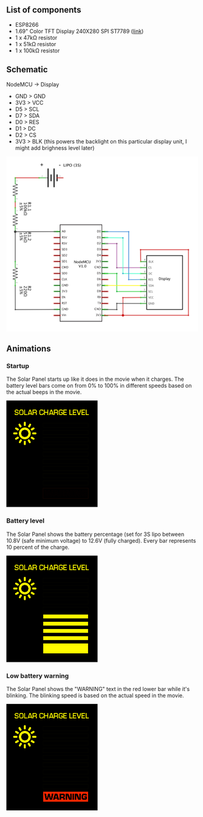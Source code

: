 ## List of components

* ESP8266
* 1.69" Color TFT Display 240X280 SPI ST7789 ([link](https://s.click.aliexpress.com/e/_EySYptH ))
* 1 x 47kΩ resistor
* 1 x 51kΩ resistor
* 1 x 100kΩ resistor 


## Schematic

NodeMCU -> Display

* GND > GND
* 3V3 > VCC
* D5 > SCL
* D7 > SDA
* D0 > RES
* D1 > DC
* D2 > CS
* 3V3 > BLK (this powers the backlight on this particular display unit, I might add brighness level later) 

![](images/Schematic.jpg)

## Animations

### Startup

The Solar Panel starts up like it does in the movie when it charges. The battery level bars come on from 0% to 100% in different speeds based on the actual beeps in the movie.

![](images/Startup.gif)

### Battery level

The Solar Panel shows the battery percentage (set for 3S lipo between 10.8V (safe minimum voltage) to 12.6V (fully charged). Every bar represents 10 percent of the charge.

![](images/BatteryLevel.gif)

### Low battery warning

The Solar Panel shows the "WARNING" text in the red lower bar while it's blinking. The blinking speed is based on the actual speed in the movie.

![](images/Warning.gif)
